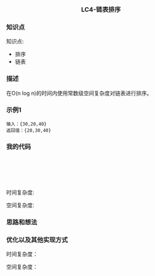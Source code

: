 ### <p align="center">LC4-链表排序</p>
### 知识点
知识点: 
- 排序
- 链表

### 描述
在O(n log n)的时间内使用常数级空间复杂度对链表进行排序。

### 示例1

```
输入：{30,20,40}
返回值：{20,30,40}
```

### 我的代码
```Java







```
时间复杂度:


空间复杂度:

### 思路和想法

### 优化以及其他实现方式
   
   时间复杂度：
   
   空间复杂度：
